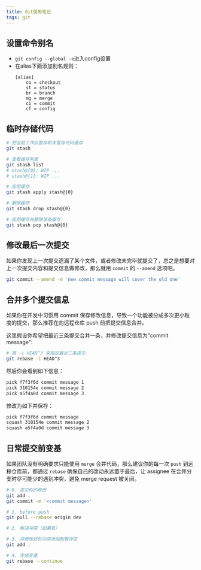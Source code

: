 ```yaml
---
title: Git使用笔记
tags: git
---
```


## 设置命令别名

- `git config --global -e`进入config设置
- 在alias下面添加别名规则：
    ```
    [alias]
        co = checkout
        st = status
        br = branch
        mg = merge
        ci = commit
        cf = config
    ```

## 临时存储代码
```bash
# 把当前工作区暂存和未暂存代码缓存
git stash

# 查看缓存列表
git stash list
# stash@{0}: WIP ...
# stash@{1}: WIP ...

# 应用缓存
git stash apply stash@{0}

# 删除缓存
git stash drop stash@{0}

# 应用缓存并删除该条缓存
git stash pop stash@{0}
```

## 修改最后一次提交

如果你发现上一次提交遗漏了某个文件，或者修改未完毕就提交了，总之是想要对上一次提交内容和提交信息做修改，那么就用 `commit` 的 `--amend` 选项吧。

```bash
git commit --amend -m 'new commit message will cover the old one'
```

## 合并多个提交信息

如果你在开发中习惯用 commit 保存修改信息，导致一个功能被分成多次更小粒度的提交，那么推荐在向远程仓库 push 前把提交信息合并。

这里假设你希望把最近三条提交合并一条，并修改提交信息为"commit message":

```bash
# 用 -i HEAD^3 来指定最近三条提交
git rebase -i HEAD^3
```
然后你会看到如下信息：
```bash
pick f7f3f6d commit message 1
pick 310154e commit message 2
pick a5f4a0d commit message 3
```
修改为如下并保存：
```bash
pick f7f3f6d commit message
squash 310154e commit message 2
squash a5f4a0d commit message 3
```

## 日常提交前变基

如果团队没有明确要求只能使用 `merge` 合并代码，那么建议你的每一次 `push` 到远程仓库前，都通过 `rebase` 确保自己的改动永远置于最后，让 assignee 在合并分支时尽可能少的遇到冲突，避免 merge request 被关闭。

```bash
# 0. 提交你的修改
git add .
git commit -m '<commit message>'

# 1. before push
git pull --rebase origin dev

# 2. 解决冲突（如果有）

# 3. 将修改好的冲突添加到暂存区
git add .

# 4. 完成变基
git rebase --continue
```